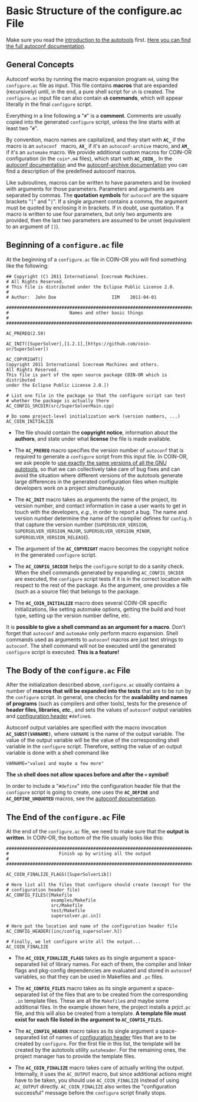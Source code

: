 # Basic Structure of the configure.ac File

Make sure you read the [introduction to the autotools](./autotools-intro) first.
[Here you can find the full autoconf documentation](http://www.gnu.org/software/autoconf/manual/).


## General Concepts

Autoconf works by running the macro expansion program `m4`, using the `configure.ac` file as input.
This file contains **macros** that are expanded (recursively) until, in the end, a pure shell script for `sh` is created.
The `configure.ac` input file can also contain **`sh` commands**, which will appear literally in the final `configure` script.

Everything in a line following a "`#`" is a **comment**.
Comments are usually copied into the generated `configure` script, unless the line starts with at least two "`#`".

By convention, macro names are capitalized, and they start with **`AC_`** if the macro is an `autoconf ` macro, **`AX_`** if it's an `autoconf-archive` macro, and **`AM_`** if it's an `automake` macro.
We provide additional custom macros for COIN-OR configuration (in the `coin*.m4` files), which start with **`AC_COIN_`**.
In the [autoconf documentation](http://www.gnu.org/software/autoconf/manual/)  and the [autoconf-archive documentation](https://www.gnu.org/software/autoconf-archive/The-Macros.html#The-Macros) you can find a description of the predefined autoconf macros.

Like subroutines, macros can be written to have parameters and be invoked with arguments for those parameters.
Parameters and arguments are separated by commas.
The **quotation symbols** for `autoconf` are the square brackets "`[`" and "`]`".
If a single argument contains a comma, the argument must be quoted by enclosing it in brackets.
If in doubt, use quotation.
If a macro is written to use four parameters, but only two arguments are provided, then the last two parameters are assumed to be unset (equivalent to an argument of `[]`).


## Beginning of a `configure.ac` file

At the beginning of a `configure.ac` file in COIN-OR you will find something like the following:

```
## Copyright (C) 2011 International Icecream Machines.
# All Rights Reserved.
# This file is distributed under the Eclipse Public License 2.0.
#
# Author:  John Doe                     IIM    2011-04-01

#############################################################################
#                       Names and other basic things                        #
#############################################################################

AC_PREREQ(2.59)

AC_INIT([SuperSolver],[1.2.1],[https://github.com/coin-or/SuperSolver])

AC_COPYRIGHT([
Copyright 2011 International Icecream Machines and others.
All Rights Reserved.
This file is part of the open source package COIN-OR which is distributed
under the Eclipse Public License 2.0.])

# List one file in the package so that the configure script can test
# whether the package is actually there
AC_CONFIG_SRCDIR(src/SuperSolverMain.cpp)

# Do some project-level initialization work (version numbers, ...)
AC_COIN_INITIALIZE
```

 * The file should contain the **copyright notice**, information about the **authors**, and state under what **license** the file is made available.

 * The **`AC_PREREQ`** macro specifies the version number of `autoconf` that is required to generate a `configure` script from this input file.
   In COIN-OR, we ask people to [use exactly the same versions of all the GNU autotools](./get-autotools), so that we can collectively take care of bug fixes and can avoid the situation where different versions of the autotools generate large differences in the generated configuration files when multiple developers work on a project simultaneously.

 * The **`AC_INIT`** macro takes as arguments the name of the project, its version number, and contact information in case a user wants to get in touch with the developers, _e.g._, in order to report a bug.
   The name and version number determine the name of the compiler defines for `config.h` that capture the version number (`SUPERSOLVER_VERSION`, `SUPERSOLVER_VERSION_MAJOR`, `SUPERSOLVER_VERSION_MINOR`, `SUPERSOLVER_VERSION_RELEASE`).

 * The argument of the **`AC_COPYRIGHT`** macro becomes the copyright notice in the generated `configure` script.

 * The **`AC_CONFIG_SRCDIR`** helps the `configure` script to do a sanity check.
   When the shell commands generated by expanding `AC_CONFIG_SRCDIR` are executed, the `configure` script tests if it is in the correct location with respect to the rest of the package.  As the argument, one provides a file (such as a source file) that belongs to the package.

 * The **`AC_COIN_INITIALIZE`** macro does several COIN-OR specific initializations, like setting automake options, getting the build and host type, setting up the version number define, etc.

It is **possible to give a shell command as an argument for a macro**.
Don't forget that `autoconf` and `automake` only perform macro expansion.
Shell commands used as arguments to `autoconf` macros are just text strings to `autoconf`.
The shell command will not be executed until the generated `configure` script is executed.
**This is a feature!**


## The Body of the `configure.ac` File

After the initialization described above, `configure.ac` usually contains a number of **macros that will be expanded into the tests** that are to be run by the `configure` script.
In general, one checks for the **availability and names of programs** (such as compilers and other tools), tests for the presence of **header files, libraries, _etc._**, and sets the values of `autoconf` output variables and [configuration header](./autotools-intro) `#define`s.

Autoconf output variables are specified with the macro invocation **`AC_SUBST(VARNAME)`**, where `VARNAME` is the name of the output variable.
The value of the output variable will be the value of the corresponding shell variable in the `configure` script.
Therefore, setting the value of an output variable is done with a shell command like
```
VARNAME="value1 and maybe a few more"
```
**The `sh` shell does not allow spaces before and after the `=` symbol!**

In order to include a "`#define`" into the configuration header file that the `configure` script is going to create, one uses the **`AC_DEFINE`** and **`AC_DEFINE_UNQUOTED`** macros, see the [autoconf documentation](http://www.gnu.org/software/autoconf/manual/).


## The End of the `configure.ac` File

At the end of the `configure.ac` file, we need to make sure that the **output is written**.
In COIN-OR, the bottom of the file usually looks like this:

```
##############################################################################
#                   Finish up by writing all the output                   #
##############################################################################

AC_COIN_FINALIZE_FLAGS([SuperSolverLib])

# Here list all the files that configure should create (except for the
# configuration header file)
AC_CONFIG_FILES([Makefile
                 examples/Makefile
                 src/Makefile
                 test/Makefile
                 supersolver.pc.in])

# Here put the location and name of the configuration header file
AC_CONFIG_HEADER([inc/config_supersolver.h])

# Finally, we let configure write all the output...
AC_COIN_FINALIZE
```
 * The **`AC_COIN_FINALIZE_FLAGS`** takes as its single argument a space-separated list of library names.
   For each of them, the compiler and linker flags and pkg-config dependencies are evaluated and stored in `autoconf` variables, so that they can be used in Makefiles and `.pc` files.

 * The **`AC_CONFIG_FILES`** macro takes as its single argument a space-separated list of the files that are to be created from the corresponding `.in` template files.
   These are all the `Makefile`s and maybe some additional files.
   In the example shown here, the project installs a _prjct_`.pc` file, and this will also be created from a template.
   **A template file must exist for each file listed in the argument to `AC_CONFIG_FILES`.**

 * The **`AC_CONFIG_HEADER`** macro takes as its single argument a space-separated list of names of [configuration header](./autotools-intro) files that are to be created by `configure`.
   For the first file in this list, the template will be created by the autotools utility `autoheader`.
   For the remaining ones, the project manager has to provide the template files.

 * The **`AC_COIN_FINALIZE`** macro takes care of actually writing the output.
   Internally, it uses the `AC_OUTPUT` macro, but since additional actions might have to be taken, you should use `AC_COIN_FINALIZE` instead of using `AC_OUTPUT` directly.
   `AC_COIN_FINALIZE` also writes the "configuration successful" message before the `configure` script finally stops.
